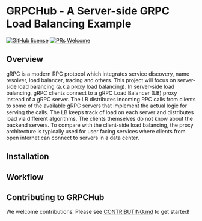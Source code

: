 # GRPCHub - A Server-side GRPC Load Balancing Example

[![GitHub license](https://img.shields.io/github/license/ccwutw/grpchub)](https://github.com/ccwutw/grpchub/blob/main/LICENSE) 
[![PRs Welcome](https://img.shields.io/badge/PRs-welcome-brightgreen.svg)](https://github.com/ccwutw/grpchub/blob/main/CONTRIBUTING.md)

## Overview
gRPC is a modern RPC protocol which integrates service discovery, name resolver, load balancer, tracing and others.
This project will focus on server-side load balancing (a.k.a proxy load balancing).
In server-side load balancing, gRPC clients connect to a gRPC Load Balancer (LB) proxy instead of a gRPC server. 
The LB distributes incoming RPC calls from clients to some of the available gRPC servers that implement the actual logic for serving the calls. 
The LB keeps track of load on each server and distributes load via different algorithms. The clients themselves do not know about the backend servers.
To compare with the client-side load balancing, the proxy architecture is typically used for user facing services where clients from open internet can connect to servers in a data center.

## Installation


## Workflow


## Contributing to GRPCHub
We welcome contributions. Please see [CONTRIBUTING.md](CONTRIBUTING.md) to get started!
